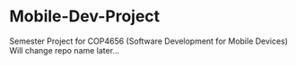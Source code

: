# Mobile-Dev-Project
Semester Project for COP4656 (Software Development for Mobile Devices)
Will change repo name later...

